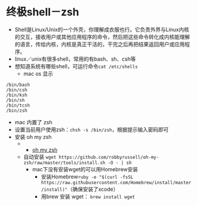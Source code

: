 # 终极shell－zsh
- Shell是Linux/Unix的一个外壳，你理解成衣服也行。它负责外界与Linux内核的交互，接收用户或其他应用程序的命令，然后把这些命令转化成内核能理解的语言，传给内核，内核是真正干活的，干完之后再把结果返回用户或应用程序。
- linux／unix有很多shell，常用的有bash、sh、csh等
- 想知道系统有哪些shell，可运行命令`cat /etc/shells`
  * mac os 显示
```
/bin/bash
/bin/csh
/bin/ksh
/bin/sh
/bin/tcsh
/bin/zsh
```
- mac 内置了 zsh
- 设置当前用户使用zsh：`chsh -s /bin/zsh`，根据提示输入密码即可
- 安装 oh my zsh
  * - [oh my zsh](https://github.com/robbyrussell/oh-my-zsh)
  * 自动安装 `wget https://github.com/robbyrussell/oh-my-zsh/raw/master/tools/install.sh -O - | sh`
    - mac下没有安装wget的可以用Homebrew安装
      * 安装Homebrew`ruby -e "$(curl -fsSL https://raw.githubusercontent.com/Homebrew/install/master/install)"`（确保安装了xcode）
      * 用brew 安装 wget： `brew install wget`
